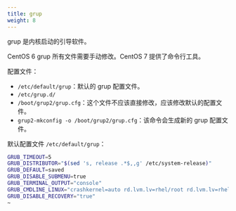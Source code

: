 ```yaml
---
title: grup
weight: 8
---
```


grup 是内核启动的引导软件。

CentOS 6 grup 所有文件需要手动修改。CentOS 7 提供了命令行工具。

配置文件：

- `/etc/default/grup`：默认的 grup 配置文件。
- `/etc/grup.d/`
- `/boot/grup2/grup.cfg`：这个文件不应该直接修改，应该修改默认的配置文件。
- `grup2-mkconfig -o /boot/grup2/grup.cfg`：该命令会生成新的 grup 配置文件。

默认配置文件 `/etc/default/grup`：

```bash
GRUB_TIMEOUT=5
GRUB_DISTRIBUTOR="$(sed 's, release .*$,,g' /etc/system-release)"
GRUB_DEFAULT=saved
GRUB_DISABLE_SUBMENU=true
GRUB_TERMINAL_OUTPUT="console"
GRUB_CMDLINE_LINUX="crashkernel=auto rd.lvm.lv=rhel/root rd.lvm.lv=rhel/swap rhgb quiet"
GRUB_DISABLE_RECOVERY="true"
~
```

